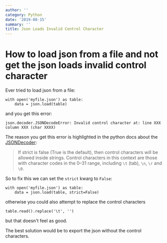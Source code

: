 ```yaml
---
author: ''
category: Python
date: '2019-08-15'
summary: ''
title: Json Loads Invalid Control Character
---
```

# How to load json from a file and not get the json loads invalid control character

Ever tried to load json from a file:

    with open('myfile.json') as table:
        data = json.load(table)

and you get this error:

    json.decoder.JSONDecodeError: Invalid control character at: line XXX column XXX (char XXXX)

The reason you get this error is highlighted in the python docs about the [JSONDecoder](https://docs.python.org/3/library/json.html#encoders-and-decoders):

> If strict is false (True is the default), then control characters will be allowed inside strings. Control characters in this context are those with character codes in the 0–31 range, including `\t` (tab), `\n`, `\r` and `\0`.

So to fix this we can set the `strict` kwarg to `False`:

    with open('myfile.json') as table:
        data = json.load(table, strict=False)

otherwise you could also attempt to replace the control characters

    table.read().replace('\t', '')

but that doesn't feel as good.

The best solution would be to export the json without the control characters.
